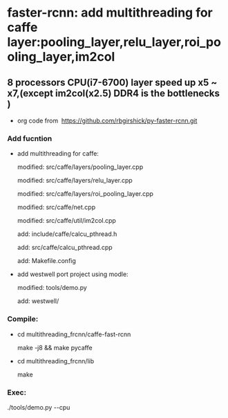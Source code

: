 # faster-rcnn: add multithreading for caffe layer:pooling_layer,relu_layer,roi_pooling_layer,im2col
## 8 processors CPU(i7-6700) layer speed up x5 ~ x7,(except im2col(x2.5) DDR4 is the bottlenecks )
- org code from  https://github.com/rbgirshick/py-faster-rcnn.git

### Add fucntion
- add multithreading for caffe:

    modified:   src/caffe/layers/pooling_layer.cpp

    modified:   src/caffe/layers/relu_layer.cpp

    modified:   src/caffe/layers/roi_pooling_layer.cpp

    modified:   src/caffe/net.cpp

    modified:   src/caffe/util/im2col.cpp

    add:        include/caffe/calcu_pthread.h

    add:        src/caffe/calcu_pthread.cpp

    add:        Makefile.config


- add westwell port project using modle:

    modified:   tools/demo.py

    add:        westwell/


### Compile:

- cd multithreading_frcnn/caffe-fast-rcnn

  make -j8 && make pycaffe

- cd multithreading_frcnn/lib

  make

### Exec:
  ./tools/demo.py --cpu

